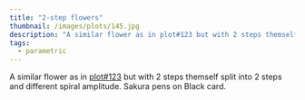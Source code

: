 ```yaml
---
title: "2-step flowers"
thumbnail: /images/plots/145.jpg
description: "A similar flower as in plot#123 but with 2 steps themself split into 2 steps and different spiral amplitude. Sakura pens on Black card."
tags:
  - parametric
---
```



A similar flower as in [plot#123](/plots/123) but with 2 steps themself split into 2 steps and different spiral amplitude. Sakura pens on Black card.